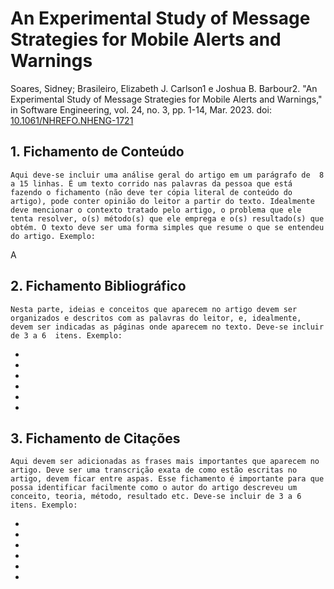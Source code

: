 # An Experimental Study of Message Strategies for Mobile Alerts and Warnings

Soares, Sidney; Brasileiro, Elizabeth J. Carlson1 e Joshua B. Barbour2. "An Experimental Study of Message Strategies for Mobile Alerts and Warnings," in Software Engineering, vol. 24, no. 3, pp. 1-14, Mar. 2023. doi: [10.1061/NHREFO.NHENG-1721](https://ascelibrary.org/doi/10.1061/NHREFO.NHENG-1721)

## 1. Fichamento de Conteúdo

`Aqui deve-se incluir uma análise geral do artigo em um parágrafo de  8 a 15 linhas. É um texto corrido nas palavras da pessoa que está fazendo o fichamento (não deve ter cópia literal de conteúdo do artigo), pode conter opinião do leitor a partir do texto. Idealmente deve mencionar o contexto tratado pelo artigo, o problema que ele tenta resolver, o(s) método(s) que ele emprega e o(s) resultado(s) que obtém. O texto deve ser uma forma simples que resume o que se entendeu do artigo. Exemplo:`

A

## 2. Fichamento Bibliográfico 

`Nesta parte, ideias e conceitos que aparecem no artigo devem ser organizados e descritos com as palavras do leitor, e, idealmente, devem ser indicadas as páginas onde aparecem no texto. Deve-se incluir de 3 a 6  itens. Exemplo:`

* 
* 
* 
* 
* 
* 

## 3. Fichamento de Citações 

`Aqui devem ser adicionadas as frases mais importantes que aparecem no artigo. Deve ser uma transcrição exata de como estão escritas no artigo, devem ficar entre aspas. Esse fichamento é importante para que possa identificar facilmente como o autor do artigo descreveu um conceito, teoria, método, resultado etc. Deve-se incluir de 3 a 6  itens. Exemplo:`

* 
* 
* 
* 
* 
* 
